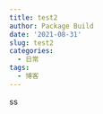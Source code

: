 ```yaml
---
title: test2
author: Package Build
date: '2021-08-31'
slug: test2
categories:
  - 日常
tags:
  - 博客
---
```

ss